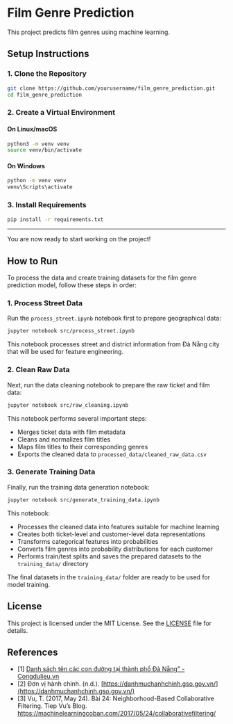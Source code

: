 # Film Genre Prediction

This project predicts film genres using machine learning.

## Setup Instructions

### 1. Clone the Repository

```bash
git clone https://github.com/yourusername/film_genre_prediction.git
cd film_genre_prediction
```

### 2. Create a Virtual Environment

#### On Linux/macOS

```bash
python3 -m venv venv
source venv/bin/activate
```

#### On Windows

```cmd
python -m venv venv
venv\Scripts\activate
```

### 3. Install Requirements

```bash
pip install -r requirements.txt
```

---

You are now ready to start working on the project!

## How to Run

To process the data and create training datasets for the film genre prediction model, follow these steps in order:

### 1. Process Street Data

Run the `process_street.ipynb` notebook first to prepare geographical data:

```bash
jupyter notebook src/process_street.ipynb
```

This notebook processes street and district information from Đà Nẵng city that will be used for feature engineering.

### 2. Clean Raw Data

Next, run the data cleaning notebook to prepare the raw ticket and film data:

```bash
jupyter notebook src/raw_cleaning.ipynb
```

This notebook performs several important steps:
- Merges ticket data with film metadata
- Cleans and normalizes film titles
- Maps film titles to their corresponding genres
- Exports the cleaned data to `processed_data/cleaned_raw_data.csv`

### 3. Generate Training Data

Finally, run the training data generation notebook:

```bash
jupyter notebook src/generate_training_data.ipynb
```

This notebook:
- Processes the cleaned data into features suitable for machine learning
- Creates both ticket-level and customer-level data representations
- Transforms categorical features into probabilities
- Converts film genres into probability distributions for each customer
- Performs train/test splits and saves the prepared datasets to the `training_data/` directory

The final datasets in the `training_data/` folder are ready to be used for model training.

## License

This project is licensed under the MIT License. See the [LICENSE](./LICENSE) file for details.

## References
- [1] [Danh sách tên các con đường tại thành phố Đà Nẵng" - Congdulieu.vn](https://congdulieu.vn/dulieuchitiet/1037328#)
- [2] Đơn vị hành chính. (n.d.). [https://danhmuchanhchinh.gso.gov.vn/](https://danhmuchanhchinh.gso.gov.vn/)
- [3] Vu, T. (2017, May 24). Bài 24: Neighborhood-Based Collaborative Filtering. Tiep Vu’s Blog. https://machinelearningcoban.com/2017/05/24/collaborativefiltering/